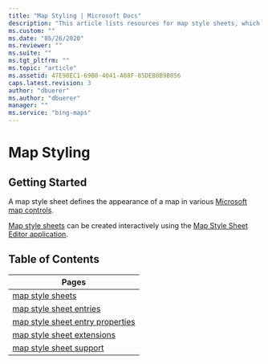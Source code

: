 ```yaml
---
title: "Map Styling | Microsoft Docs"
description: "This article lists resources for map style sheets, which define the appearance of a map in various Microsoft map controls."
ms.custom: ""
ms.date: "05/26/2020"
ms.reviewer: ""
ms.suite: ""
ms.tgt_pltfrm: ""
ms.topic: "article"
ms.assetid: 47E98EC1-69B0-4041-A08F-85DEB8B9B056
caps.latest.revision: 3
author: "dbuerer"
ms.author: "dbuerer"
manager: ""
ms.service: "bing-maps"
---
```

# Map Styling

## Getting Started

A map style sheet defines the appearance of a map in various [Microsoft map controls](map-style-sheet-support.md).  

[Map style sheets](map-style-sheets.md) can be created interactively using the [Map Style Sheet Editor application](https://www.microsoft.com/store/productId/9NBHTCJT72FT).

## Table of Contents

| Pages                              |
|------------------------------------|
| [map style sheets]                 |
| [map style sheet entries]          |
| [map style sheet entry properties] |
| [map style sheet extensions]       |
| [map style sheet support]          |

[map style sheets]: map-style-sheets.md
[map style sheet entries]: map-style-sheet-entries.md
[map style sheet entry properties]: map-style-sheet-entry-properties.md
[map style sheet extensions]: map-style-sheet-extensions.md
[map style sheet support]: map-style-sheet-support.md

